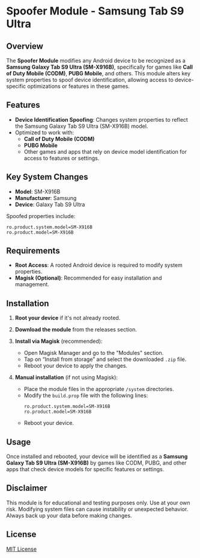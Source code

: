 # Spoofer Module - Samsung Tab S9 Ultra

## Overview

The **Spoofer Module** modifies any Android device to be recognized as a **Samsung Galaxy Tab S9 Ultra (SM-X916B)**, specifically for games like **Call of Duty Mobile (CODM)**, **PUBG Mobile**, and others. This module alters key system properties to spoof device identification, allowing access to device-specific optimizations or features in these games.

## Features

- **Device Identification Spoofing**: Changes system properties to reflect the Samsung Galaxy Tab S9 Ultra (SM-X916B) model.
- Optimized to work with:
  - **Call of Duty Mobile (CODM)**
  - **PUBG Mobile**
  - Other games and apps that rely on device model identification for access to features or settings.

## Key System Changes

- **Model**: SM-X916B
- **Manufacturer**: Samsung
- **Device**: Galaxy Tab S9 Ultra

Spoofed properties include:
```
ro.product.system.model=SM-X916B
ro.product.model=SM-X916B
```

## Requirements

- **Root Access**: A rooted Android device is required to modify system properties.
- **Magisk (Optional)**: Recommended for easy installation and management.

## Installation

1. **Root your device** if it's not already rooted.
2. **Download the module** from the releases section.
3. **Install via Magisk** (recommended):
   - Open Magisk Manager and go to the "Modules" section.
   - Tap on “Install from storage” and select the downloaded `.zip` file.
   - Reboot your device to apply the changes.

4. **Manual installation** (if not using Magisk):
   - Place the module files in the appropriate `/system` directories.
   - Modify the `build.prop` file with the following lines:
     ```
     ro.product.system.model=SM-X916B
     ro.product.model=SM-X916B
     ```
   - Reboot your device.

## Usage

Once installed and rebooted, your device will be identified as a **Samsung Galaxy Tab S9 Ultra (SM-X916B)** by games like CODM, PUBG, and other apps that check device models for specific features or settings.

## Disclaimer

This module is for educational and testing purposes only. Use at your own risk. Modifying system files can cause instability or unexpected behavior. Always back up your data before making changes.

## License

[MIT License](LICENSE)
